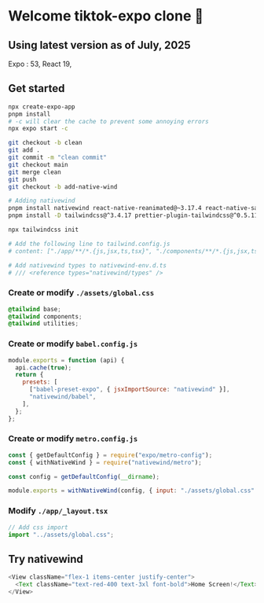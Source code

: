 # Welcome tiktok-expo clone 👋

## Using latest version as of July, 2025

Expo : 53, React 19,

## Get started

```bash
npx create-expo-app
pnpm install
# -c will clear the cache to prevent some annoying errors
npx expo start -c

git checkout -b clean
git add .
git commit -m "clean commit"
git checkout main
git merge clean
git push
git checkout -b add-native-wind

# Adding nativewind
pnpm install nativewind react-native-reanimated@~3.17.4 react-native-safe-area-context@5.4.0
pnpm install -D tailwindcss@^3.4.17 prettier-plugin-tailwindcss@^0.5.11

npx tailwindcss init

# Add the following line to tailwind.config.js
# content: ["./app/**/*.{js,jsx,ts,tsx}", "./components/**/*.{js,jsx,ts,tsx}"],

# Add nativewind types to nativewind-env.d.ts
# /// <reference types="nativewind/types" />
```

### Create or modify `./assets/global.css`

```css
@tailwind base;
@tailwind components;
@tailwind utilities;
```

### Create or modify `babel.config.js`

```javascript
module.exports = function (api) {
  api.cache(true);
  return {
    presets: [
      ["babel-preset-expo", { jsxImportSource: "nativewind" }],
      "nativewind/babel",
    ],
  };
};
```

### Create or modify `metro.config.js`

```javascript
const { getDefaultConfig } = require("expo/metro-config");
const { withNativeWind } = require("nativewind/metro");

const config = getDefaultConfig(__dirname);

module.exports = withNativeWind(config, { input: "./assets/global.css" });
```

### Modify `./app/_layout.tsx`

```javascript
// Add css import
import "../assets/global.css";
```

## Try nativewind

```javascript
<View className="flex-1 items-center justify-center">
  <Text className="text-red-400 text-3xl font-bold">Home Screen!</Text>
</View>
```

